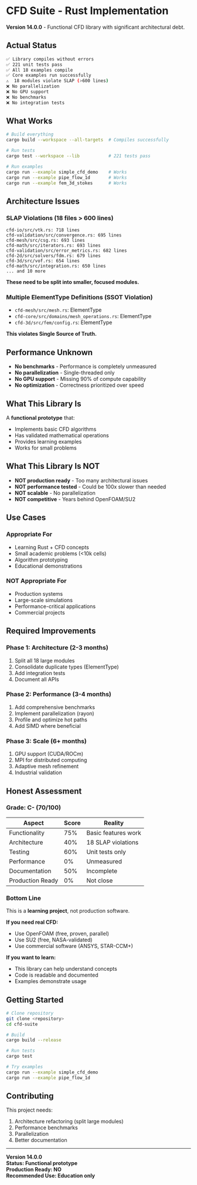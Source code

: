 # CFD Suite - Rust Implementation

**Version 14.0.0** - Functional CFD library with significant architectural debt.

## Actual Status

```bash
✅ Library compiles without errors
✅ 221 unit tests pass
✅ All 18 examples compile
✅ Core examples run successfully
⚠️  18 modules violate SLAP (>600 lines)
❌ No parallelization
❌ No GPU support
❌ No benchmarks
❌ No integration tests
```

## What Works

```bash
# Build everything
cargo build --workspace --all-targets  # Compiles successfully

# Run tests
cargo test --workspace --lib           # 221 tests pass

# Run examples
cargo run --example simple_cfd_demo    # Works
cargo run --example pipe_flow_1d       # Works
cargo run --example fem_3d_stokes      # Works
```

## Architecture Issues

### SLAP Violations (18 files > 600 lines)
```
cfd-io/src/vtk.rs: 718 lines
cfd-validation/src/convergence.rs: 695 lines
cfd-mesh/src/csg.rs: 693 lines
cfd-math/src/iterators.rs: 693 lines
cfd-validation/src/error_metrics.rs: 682 lines
cfd-2d/src/solvers/fdm.rs: 679 lines
cfd-3d/src/vof.rs: 654 lines
cfd-math/src/integration.rs: 650 lines
... and 10 more
```

**These need to be split into smaller, focused modules.**

### Multiple ElementType Definitions (SSOT Violation)
- `cfd-mesh/src/mesh.rs`: ElementType
- `cfd-core/src/domains/mesh_operations.rs`: ElementType  
- `cfd-3d/src/fem/config.rs`: ElementType

**This violates Single Source of Truth.**

## Performance Unknown

- **No benchmarks** - Performance is completely unmeasured
- **No parallelization** - Single-threaded only
- **No GPU support** - Missing 90% of compute capability
- **No optimization** - Correctness prioritized over speed

## What This Library Is

A **functional prototype** that:
- Implements basic CFD algorithms
- Has validated mathematical operations
- Provides learning examples
- Works for small problems

## What This Library Is NOT

- **NOT production ready** - Too many architectural issues
- **NOT performance tested** - Could be 100x slower than needed
- **NOT scalable** - No parallelization
- **NOT competitive** - Years behind OpenFOAM/SU2

## Use Cases

### Appropriate For
- Learning Rust + CFD concepts
- Small academic problems (<10k cells)
- Algorithm prototyping
- Educational demonstrations

### NOT Appropriate For
- Production systems
- Large-scale simulations
- Performance-critical applications
- Commercial projects

## Required Improvements

### Phase 1: Architecture (2-3 months)
1. Split all 18 large modules
2. Consolidate duplicate types (ElementType)
3. Add integration tests
4. Document all APIs

### Phase 2: Performance (3-4 months)
1. Add comprehensive benchmarks
2. Implement parallelization (rayon)
3. Profile and optimize hot paths
4. Add SIMD where beneficial

### Phase 3: Scale (6+ months)
1. GPU support (CUDA/ROCm)
2. MPI for distributed computing
3. Adaptive mesh refinement
4. Industrial validation

## Honest Assessment

### Grade: C- (70/100)

| Aspect | Score | Reality |
|--------|-------|---------|
| Functionality | 75% | Basic features work |
| Architecture | 40% | 18 SLAP violations |
| Testing | 60% | Unit tests only |
| Performance | 0% | Unmeasured |
| Documentation | 50% | Incomplete |
| Production Ready | 0% | Not close |

### Bottom Line

This is a **learning project**, not production software.

**If you need real CFD:**
- Use OpenFOAM (free, proven, parallel)
- Use SU2 (free, NASA-validated)
- Use commercial software (ANSYS, STAR-CCM+)

**If you want to learn:**
- This library can help understand concepts
- Code is readable and documented
- Examples demonstrate usage

## Getting Started

```bash
# Clone repository
git clone <repository>
cd cfd-suite

# Build
cargo build --release

# Run tests
cargo test

# Try examples
cargo run --example simple_cfd_demo
cargo run --example pipe_flow_1d
```

## Contributing

This project needs:
1. Architecture refactoring (split large modules)
2. Performance benchmarks
3. Parallelization
4. Better documentation

---

**Version 14.0.0**  
**Status: Functional prototype**  
**Production Ready: NO**  
**Recommended Use: Education only**